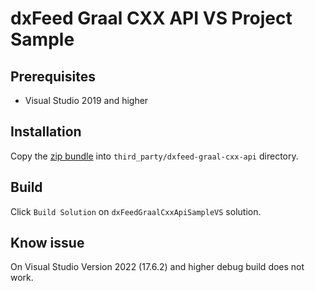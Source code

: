 # dxFeed Graal CXX API VS Project Sample

## Prerequisites

- Visual Studio 2019 and higher

## Installation

Copy the [zip bundle](https://github.com/dxFeed/dxfeed-graal-cxx-api/releases/tag/v0.1.2-alpha) into
`third_party/dxfeed-graal-cxx-api` directory.

## Build

Click `Build Solution` on `dxFeedGraalCxxApiSampleVS` solution.

## Know issue

On Visual Studio Version 2022 (17.6.2) and higher debug build does not work.
